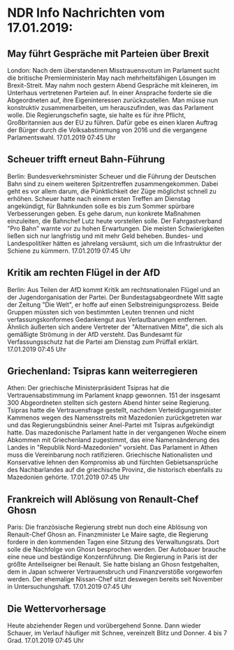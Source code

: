 # NDR Info Nachrichten vom 17.01.2019:


## May führt Gespräche mit Parteien über Brexit
London:	Nach dem überstandenen Misstrauensvotum im Parlament sucht die britische Premierministerin May nach mehrheitsfähigen Lösungen im Brexit-Streit. May nahm noch gestern Abend Gespräche mit kleineren, im Unterhaus vertretenen Parteien auf. In einer Ansprache forderte sie die Abgeordneten auf, ihre Eigeninteressen zurückzustellen. Man müsse nun konstruktiv zusammenarbeiten, um herauszufinden, was das Parlament wolle. Die Regierungschefin sagte, sie halte es für ihre Pflicht, Großbritannien aus der EU zu führen. Dafür gebe es einen klaren Auftrag der Bürger durch die Volksabstimmung von 2016 und die vergangene Parlamentswahl. 17.01.2019 07:45 Uhr 

## Scheuer trifft erneut Bahn-Führung
Berlin: 	Bundesverkehrsminister Scheuer und die Führung der Deutschen Bahn sind zu einem weiteren Spitzentreffen zusammengekommen. Dabei geht es vor allem darum, die Pünktlichkeit  der Züge möglichst schnell zu erhöhen. Scheuer hatte nach einem ersten Treffen am Dienstag angekündigt, für Bahnkunden solle es bis zum Sommer spürbare Verbesserungen geben. Es gehe darum, nun konkrete Maßnahmen einzuleiten, die Bahnchef Lutz heute vorstellen solle. Der Fahrgastverband "Pro Bahn" warnte vor zu hohen Erwartungen. Die meisten Schwierigkeiten ließen sich nur langfristig und mit mehr Geld beheben. Bundes- und Landespolitiker hätten es jahrelang versäumt, sich um die Infrastruktur der Schiene zu kümmern. 17.01.2019 07:45 Uhr 

## Kritik am rechten Flügel in der AfD
Berlin:	Aus Teilen der AfD kommt Kritik am rechtsnationalen Flügel und an der Jugendorganisation der Partei. Der Bundestagsabgeordnete Witt sagte der Zeitung "Die Welt", er hoffe auf einen Selbstreinigungsprozess. Beide Gruppen müssten sich von bestimmten Leuten trennen und nicht verfassungskonformes Gedankengut aus Verlautbarungen entfernen. Ähnlich äußerten sich andere Vertreter der "Alternativen Mitte", die sich als gemäßigte Strömung in der AfD versteht. Das Bundesamt für Verfassungsschutz hat die Partei am Dienstag zum Prüffall erklärt. 17.01.2019 07:45 Uhr 

## Griechenland: Tsipras kann weiterregieren
Athen: Der griechische Ministerpräsident Tsipras hat die Vertrauensabstimmung im Parlament knapp gewonnen. 151 der insgesamt 300 Abgeordneten stellten sich gestern Abend hinter seine Regierung. Tsipras hatte die Vertrauensfrage gestellt, nachdem Verteidigungsminister Kammenos wegen des Namensstreits mit Mazedonien zurückgetreten war und das Regierungsbündnis seiner Anel-Partei mit Tsipras aufgekündigt hatte. Das mazedonische Parlament hatte in der vergangenen Woche einem Abkommen mit Griechenland zugestimmt, das eine Namensänderung des Landes in "Republik Nord-Mazedonien" vorsieht. Das Parlament in Athen muss die Vereinbarung noch ratifizieren. Griechische Nationalisten und Konservative lehnen den Kompromiss ab und fürchten Gebietsansprüche des Nachbarlandes auf die griechische Provinz, die historisch ebenfalls zu Mazedonien gehörte. 17.01.2019 07:45 Uhr 

## Frankreich will Ablösung von Renault-Chef Ghosn
Paris: Die französische Regierung strebt nun doch eine Ablösung von Renault-Chef Ghosn an. Finanzminister Le Maire sagte, die Regierung fordere in den kommenden Tagen eine Sitzung des Verwaltungsrats. Dort solle die Nachfolge von Ghosn besprochen werden. Der Autobauer brauche eine neue und beständige Konzernführung. Die Regierung in Paris ist der größte Anteilseigner bei Renault. Sie hatte bislang an Ghosn festgehalten, dem in Japan schwerer Vertrauensbruch und Finanzverstöße vorgeworfen werden. Der ehemalige Nissan-Chef sitzt deswegen bereits seit November in Untersuchungshaft. 17.01.2019 07:45 Uhr 

## Die Wettervorhersage
Heute abziehender Regen und vorübergehend Sonne. Dann wieder Schauer, im Verlauf häufiger mit Schnee, vereinzelt Blitz und Donner. 4 bis 7 Grad. 17.01.2019 07:45 Uhr 
